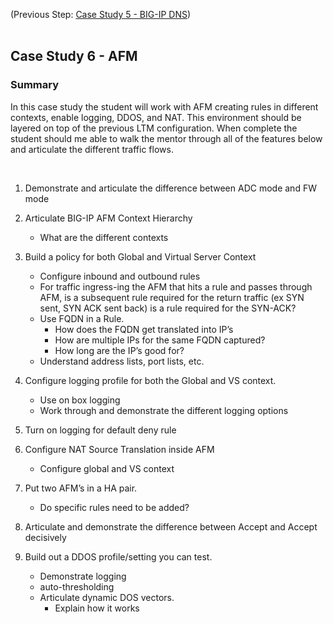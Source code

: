 (Previous Step: [Case Study 5 - BIG-IP DNS](https://github.com/grmarxer/Onboarding/blob/master/Case_Study_5-BIG-IP_DNS.md))  
<br/>  

## Case Study 6 - AFM 

### Summary  

In this case study the student will work with AFM creating rules in different contexts, enable logging, DDOS, and NAT.  This environment should be layered on top of the previous LTM configuration.  When complete the student should me able to walk the mentor through all of the features below and articulate the different traffic flows. 


<br/>  

1.	Demonstrate and articulate the difference between ADC mode and FW mode  

2.	Articulate BIG-IP AFM Context Hierarchy  
    - What are the different contexts  

3.	Build a policy for both Global and Virtual Server Context  
    - Configure inbound and outbound rules  
    - For traffic ingress-ing the AFM that hits a rule and passes through AFM, is a subsequent rule required for the return traffic (ex SYN sent, SYN ACK sent back) is a rule required for the SYN-ACK?   
    - Use FQDN in a Rule.  
        - How does the FQDN get translated into IP’s  
        - How are multiple IPs for the same FQDN captured?  
        - How long are the IP’s good for?  
    - Understand address lists, port lists, etc.  

4.	Configure logging profile for both the Global and VS context.  
    - Use on box logging  
    - Work through and demonstrate the different logging options  

5.	Turn on logging for default deny rule  

6.	Configure NAT Source Translation inside AFM  
    - Configure global and VS context  

7.	Put two AFM’s in a HA pair.  
    - Do specific rules need to be added?  

8.	Articulate and demonstrate the difference between Accept and Accept decisively  

9.	Build out a DDOS profile/setting you can test.  
    - Demonstrate logging  
    - auto-thresholding  
    - Articulate dynamic DOS vectors.  
        - Explain how it works  
